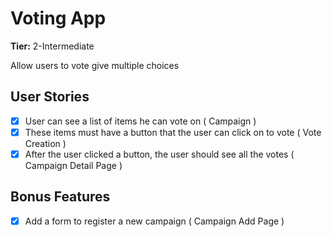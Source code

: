# Voting App

**Tier:** 2-Intermediate

Allow users to vote give multiple choices

## User Stories

- [X] User can see a list of items he can vote on ( Campaign )
- [X] These items must have a button that the user can click on to vote ( Vote Creation )
- [X] After the user clicked a button, the user should see all the votes ( Campaign Detail Page ) 

## Bonus Features

- [X] Add a form to register a new campaign ( Campaign Add Page ) 
